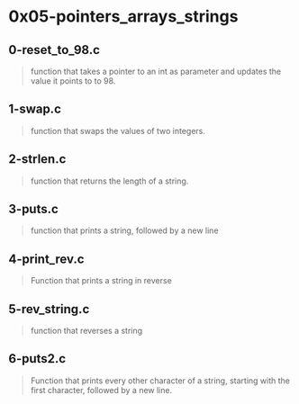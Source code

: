 # 0x05-pointers_arrays_strings

## 0-reset_to_98.c
> function that takes a pointer to an int as parameter and updates the value it points to to 98.

## 1-swap.c
> function that swaps the values of two integers.

## 2-strlen.c
> function that returns the length of a string.

## 3-puts.c
> function that prints a string, followed by a new line

## 4-print_rev.c
> Function that prints a string in reverse

## 5-rev_string.c
> function that reverses a string

## 6-puts2.c
> Function that prints every other character of a string, starting with the first character, followed by a new line.
